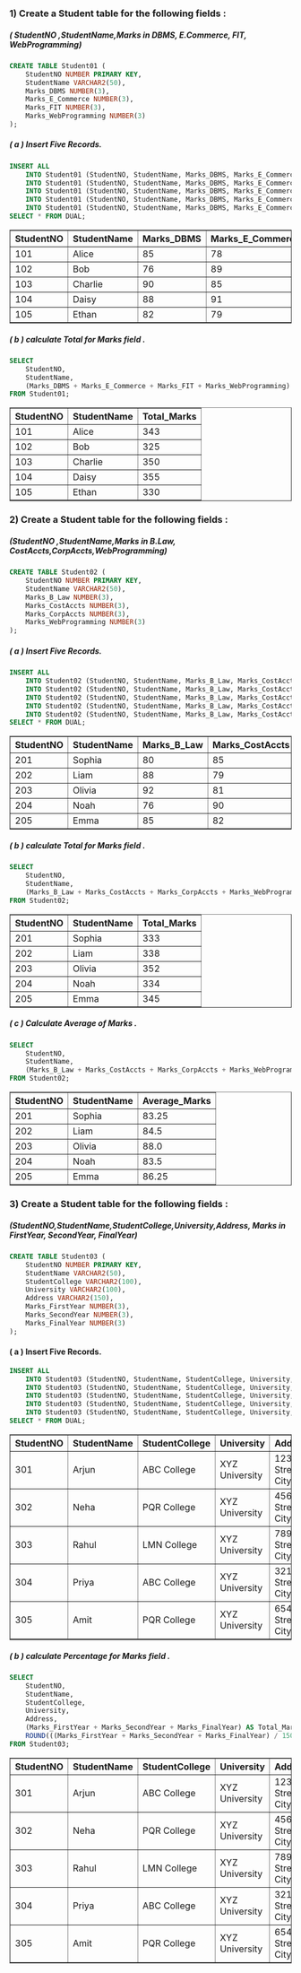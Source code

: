 ### 1) Create a Student table for the following fields :


##### ( StudentNO ,StudentName,Marks in DBMS, E.Commerce, FIT, WebProgramming)
```sql
CREATE TABLE Student01 (
    StudentNO NUMBER PRIMARY KEY,
    StudentName VARCHAR2(50),
    Marks_DBMS NUMBER(3),
    Marks_E_Commerce NUMBER(3),
    Marks_FIT NUMBER(3),
    Marks_WebProgramming NUMBER(3)
);
```

##### ( a ) Insert Five Records.
``` sql
INSERT ALL
    INTO Student01 (StudentNO, StudentName, Marks_DBMS, Marks_E_Commerce, Marks_FIT, Marks_WebProgramming) VALUES (101, 'Alice', 85, 78, 92, 88)
    INTO Student01 (StudentNO, StudentName, Marks_DBMS, Marks_E_Commerce, Marks_FIT, Marks_WebProgramming) VALUES (102, 'Bob', 76, 89, 81, 79)
    INTO Student01 (StudentNO, StudentName, Marks_DBMS, Marks_E_Commerce, Marks_FIT, Marks_WebProgramming) VALUES (103, 'Charlie', 90, 85, 80, 95)
    INTO Student01 (StudentNO, StudentName, Marks_DBMS, Marks_E_Commerce, Marks_FIT, Marks_WebProgramming) VALUES (104, 'Daisy', 88, 91, 84, 92)
    INTO Student01 (StudentNO, StudentName, Marks_DBMS, Marks_E_Commerce, Marks_FIT, Marks_WebProgramming) VALUES (105, 'Ethan', 82, 79, 86, 83)
SELECT * FROM DUAL;
```
<table border="1" cellpadding="10" cellspacing="0">
    <thead>
        <tr>
            <th>StudentNO</th>
            <th>StudentName</th>
            <th>Marks_DBMS</th>
            <th>Marks_E_Commerce</th>
            <th>Marks_FIT</th>
            <th>Marks_WebProgramming</th>
        </tr>
    </thead>
    <tbody>
        <tr>
            <td>101</td>
            <td>Alice</td>
            <td>85</td>
            <td>78</td>
            <td>92</td>
            <td>88</td>
        </tr>
        <tr>
            <td>102</td>
            <td>Bob</td>
            <td>76</td>
            <td>89</td>
            <td>81</td>
            <td>79</td>
        </tr>
        <tr>
            <td>103</td>
            <td>Charlie</td>
            <td>90</td>
            <td>85</td>
            <td>80</td>
            <td>95</td>
        </tr>
        <tr>
            <td>104</td>
            <td>Daisy</td>
            <td>88</td>
            <td>91</td>
            <td>84</td>
            <td>92</td>
        </tr>
        <tr>
            <td>105</td>
            <td>Ethan</td>
            <td>82</td>
            <td>79</td>
            <td>86</td>
            <td>83</td>
        </tr>
    </tbody>
</table>

##### ( b ) calculate Total for Marks field .
```sql
SELECT 
    StudentNO,
    StudentName,
    (Marks_DBMS + Marks_E_Commerce + Marks_FIT + Marks_WebProgramming) AS Total_Marks
FROM Student01;
```
<table border="1" cellpadding="10" cellspacing="0">
    <thead>
        <tr>
            <th>StudentNO</th>
            <th>StudentName</th>
            <th>Total_Marks</th>
        </tr>
    </thead>
    <tbody>
        <tr>
            <td>101</td>
            <td>Alice</td>
            <td>343</td>
        </tr>
        <tr>
            <td>102</td>
            <td>Bob</td>
            <td>325</td>
        </tr>
        <tr>
            <td>103</td>
            <td>Charlie</td>
            <td>350</td>
        </tr>
        <tr>
            <td>104</td>
            <td>Daisy</td>
            <td>355</td>
        </tr>
        <tr>
            <td>105</td>
            <td>Ethan</td>
            <td>330</td>
        </tr>
    </tbody>
</table>

### 2) Create a Student table for the following fields :

##### (StudentNO ,StudentName,Marks in B.Law, CostAccts,CorpAccts,WebProgramming)
```sql
CREATE TABLE Student02 (
    StudentNO NUMBER PRIMARY KEY,
    StudentName VARCHAR2(50),
    Marks_B_Law NUMBER(3),
    Marks_CostAccts NUMBER(3),
    Marks_CorpAccts NUMBER(3),
    Marks_WebProgramming NUMBER(3)
);
```

##### ( a ) Insert Five Records.
```sql
INSERT ALL
    INTO Student02 (StudentNO, StudentName, Marks_B_Law, Marks_CostAccts, Marks_CorpAccts, Marks_WebProgramming) VALUES (201, 'Sophia', 80, 85, 78, 90)
    INTO Student02 (StudentNO, StudentName, Marks_B_Law, Marks_CostAccts, Marks_CorpAccts, Marks_WebProgramming) VALUES (202, 'Liam', 88, 79, 84, 87)
    INTO Student02 (StudentNO, StudentName, Marks_B_Law, Marks_CostAccts, Marks_CorpAccts, Marks_WebProgramming) VALUES (203, 'Olivia', 92, 81, 88, 91)
    INTO Student02 (StudentNO, StudentName, Marks_B_Law, Marks_CostAccts, Marks_CorpAccts, Marks_WebProgramming) VALUES (204, 'Noah', 76, 90, 85, 83)
    INTO Student02 (StudentNO, StudentName, Marks_B_Law, Marks_CostAccts, Marks_CorpAccts, Marks_WebProgramming) VALUES (205, 'Emma', 85, 82, 90, 88)
SELECT * FROM DUAL;
```
<table border="1" cellpadding="10" cellspacing="0">
    <thead>
        <tr>
            <th>StudentNO</th>
            <th>StudentName</th>
            <th>Marks_B_Law</th>
            <th>Marks_CostAccts</th>
            <th>Marks_CorpAccts</th>
            <th>Marks_WebProgramming</th>
        </tr>
    </thead>
    <tbody>
        <tr>
            <td>201</td>
            <td>Sophia</td>
            <td>80</td>
            <td>85</td>
            <td>78</td>
            <td>90</td>
        </tr>
        <tr>
            <td>202</td>
            <td>Liam</td>
            <td>88</td>
            <td>79</td>
            <td>84</td>
            <td>87</td>
        </tr>
        <tr>
            <td>203</td>
            <td>Olivia</td>
            <td>92</td>
            <td>81</td>
            <td>88</td>
            <td>91</td>
        </tr>
        <tr>
            <td>204</td>
            <td>Noah</td>
            <td>76</td>
            <td>90</td>
            <td>85</td>
            <td>83</td>
        </tr>
        <tr>
            <td>205</td>
            <td>Emma</td>
            <td>85</td>
            <td>82</td>
            <td>90</td>
            <td>88</td>
        </tr>
    </tbody>
</table>
            
##### ( b ) calculate Total for Marks field .
```sql
SELECT 
    StudentNO,
    StudentName,
    (Marks_B_Law + Marks_CostAccts + Marks_CorpAccts + Marks_WebProgramming) AS Total_Marks
FROM Student02;
```
<table border="1" cellpadding="10" cellspacing="0">
    <thead>
        <tr>
            <th>StudentNO</th>
            <th>StudentName</th>
            <th>Total_Marks</th>
        </tr>
    </thead>
    <tbody>
        <tr>
            <td>201</td>
            <td>Sophia</td>
            <td>333</td>
        </tr>
        <tr>
            <td>202</td>
            <td>Liam</td>
            <td>338</td>
        </tr>
        <tr>
            <td>203</td>
            <td>Olivia</td>
            <td>352</td>
        </tr>
        <tr>
            <td>204</td>
            <td>Noah</td>
            <td>334</td>
        </tr>
        <tr>
            <td>205</td>
            <td>Emma</td>
            <td>345</td>
        </tr>
    </tbody>
</table>


##### ( c ) Calculate Average of Marks . 
```sql
SELECT 
    StudentNO,
    StudentName,
    (Marks_B_Law + Marks_CostAccts + Marks_CorpAccts + Marks_WebProgramming) / 4 AS Average_Marks
FROM Student02;
```
<table border="1" cellpadding="10" cellspacing="0">
    <thead>
        <tr>
            <th>StudentNO</th>
            <th>StudentName</th>
            <th>Average_Marks</th>
        </tr>
    </thead>
    <tbody>
        <tr>
            <td>201</td>
            <td>Sophia</td>
            <td>83.25</td>
        </tr>
        <tr>
            <td>202</td>
            <td>Liam</td>
            <td>84.5</td>
        </tr>
        <tr>
            <td>203</td>
            <td>Olivia</td>
            <td>88.0</td>
        </tr>
        <tr>
            <td>204</td>
            <td>Noah</td>
            <td>83.5</td>
        </tr>
        <tr>
            <td>205</td>
            <td>Emma</td>
            <td>86.25</td>
        </tr>
    </tbody>
</table>


### 3) Create a Student table for the following fields :

##### (StudentNO,StudentName,StudentCollege,University,Address, Marks in FirstYear, SecondYear, FinalYear)
```sql
CREATE TABLE Student03 (
    StudentNO NUMBER PRIMARY KEY,
    StudentName VARCHAR2(50),
    StudentCollege VARCHAR2(100),
    University VARCHAR2(100),
    Address VARCHAR2(150),
    Marks_FirstYear NUMBER(3),
    Marks_SecondYear NUMBER(3),
    Marks_FinalYear NUMBER(3)
);

```

#### ( a ) Insert Five Records.
```sql
INSERT ALL
    INTO Student03 (StudentNO, StudentName, StudentCollege, University, Address, Marks_FirstYear, Marks_SecondYear, Marks_FinalYear) VALUES (301, 'Arjun', 'ABC College', 'XYZ University', '123 Street, City A', 450, 480, 490)   
    INTO Student03 (StudentNO, StudentName, StudentCollege, University, Address, Marks_FirstYear, Marks_SecondYear, Marks_FinalYear) VALUES (302, 'Neha', 'PQR College', 'XYZ University', '456 Street, City B', 460, 470, 495)  
    INTO Student03 (StudentNO, StudentName, StudentCollege, University, Address, Marks_FirstYear, Marks_SecondYear, Marks_FinalYear) VALUES (303, 'Rahul', 'LMN College', 'XYZ University', '789 Street, City C', 470, 465, 485)   
    INTO Student03 (StudentNO, StudentName, StudentCollege, University, Address, Marks_FirstYear, Marks_SecondYear, Marks_FinalYear) VALUES (304, 'Priya', 'ABC College', 'XYZ University', '321 Street, City D', 455, 480, 470)    
    INTO Student03 (StudentNO, StudentName, StudentCollege, University, Address, Marks_FirstYear, Marks_SecondYear, Marks_FinalYear) VALUES (305, 'Amit', 'PQR College', 'XYZ University', '654 Street, City E', 480, 490, 495)
SELECT * FROM DUAL;

```
<table border="1" cellpadding="10" cellspacing="0">
    <thead>
        <tr>
            <th>StudentNO</th>
            <th>StudentName</th>
            <th>StudentCollege</th>
            <th>University</th>
            <th>Address</th>
            <th>Marks_FirstYear</th>
            <th>Marks_SecondYear</th>
            <th>Marks_FinalYear</th>
            <th>Percentage</th>
        </tr>
    </thead>
    <tbody>
        <tr>
            <td>301</td>
            <td>Arjun</td>
            <td>ABC College</td>
            <td>XYZ University</td>
            <td>123 Street, City A</td>
            <td>450</td>
            <td>480</td>
            <td>490</td>
            <td>80.0%</td>
        </tr>
        <tr>
            <td>302</td>
            <td>Neha</td>
            <td>PQR College</td>
            <td>XYZ University</td>
            <td>456 Street, City B</td>
            <td>460</td>
            <td>470</td>
            <td>495</td>
            <td>81.17%</td>
        </tr>
        <tr>
            <td>303</td>
            <td>Rahul</td>
            <td>LMN College</td>
            <td>XYZ University</td>
            <td>789 Street, City C</td>
            <td>470</td>
            <td>465</td>
            <td>485</td>
            <td>80.0%</td>
        </tr>
        <tr>
            <td>304</td>
            <td>Priya</td>
            <td>ABC College</td>
            <td>XYZ University</td>
            <td>321 Street, City D</td>
            <td>455</td>
            <td>480</td>
            <td>470</td>
            <td>78.5%</td>
        </tr>
        <tr>
            <td>305</td>
            <td>Amit</td>
            <td>PQR College</td>
            <td>XYZ University</td>
            <td>654 Street, City E</td>
            <td>480</td>
            <td>490</td>
            <td>495</td>
            <td>81.5%</td>
        </tr>
    </tbody>
</table>


##### ( b ) calculate Percentage for Marks field .
```sql
SELECT 
    StudentNO,
    StudentName,
    StudentCollege,
    University,
    Address,
    (Marks_FirstYear + Marks_SecondYear + Marks_FinalYear) AS Total_Marks,
    ROUND(((Marks_FirstYear + Marks_SecondYear + Marks_FinalYear) / 1500) * 100, 2) AS Percentage
FROM Student03;
```
<table border="1" cellpadding="10" cellspacing="0">
    <thead>
        <tr>
            <th>StudentNO</th>
            <th>StudentName</th>
            <th>StudentCollege</th>
            <th>University</th>
            <th>Address</th>
            <th>Total_Marks</th>
            <th>Percentage</th>
        </tr>
    </thead>
    <tbody>
        <tr>
            <td>301</td>
            <td>Arjun</td>
            <td>ABC College</td>
            <td>XYZ University</td>
            <td>123 Street, City A</td>
            <td>1420</td>
            <td>94.67%</td>
        </tr>
        <tr>
            <td>302</td>
            <td>Neha</td>
            <td>PQR College</td>
            <td>XYZ University</td>
            <td>456 Street, City B</td>
            <td>1425</td>
            <td>95.00%</td>
        </tr>
        <tr>
            <td>303</td>
            <td>Rahul</td>
            <td>LMN College</td>
            <td>XYZ University</td>
            <td>789 Street, City C</td>
            <td>1420</td>
            <td>94.67%</td>
        </tr>
        <tr>
            <td>304</td>
            <td>Priya</td>
            <td>ABC College</td>
            <td>XYZ University</td>
            <td>321 Street, City D</td>
            <td>1405</td>
            <td>93.67%</td>
        </tr>
        <tr>
            <td>305</td>
            <td>Amit</td>
            <td>PQR College</td>
            <td>XYZ University</td>
            <td>654 Street, City E</td>
            <td>1465</td>
            <td>97.67%</td>
        </tr>
    </tbody>
</table>



